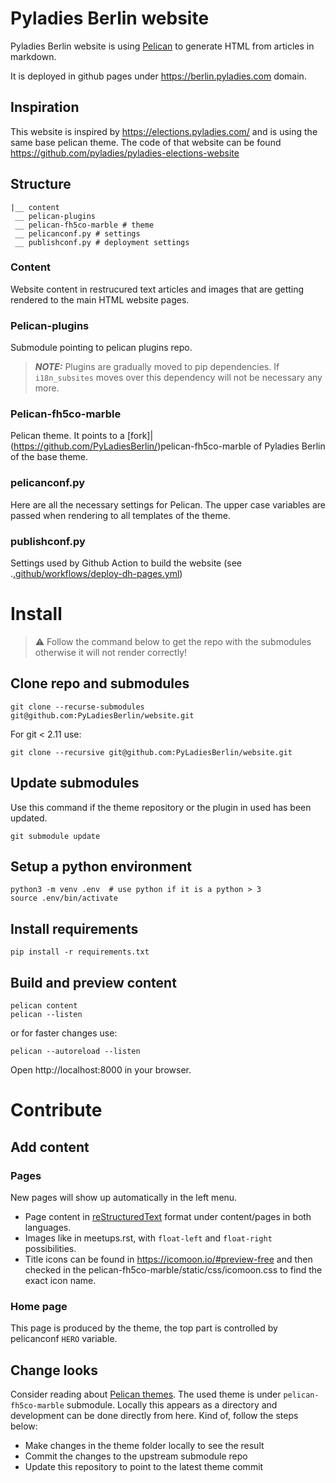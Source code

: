 # Pyladies Berlin website

Pyladies Berlin website is using [Pelican](https://docs.getpelican.com/en/latest/index.html) to generate HTML from articles in markdown. 

It is deployed in github pages under https://berlin.pyladies.com domain. 

## Inspiration
This website is inspired by https://elections.pyladies.com/ and is using the same base pelican theme. The code of that website can be found https://github.com/pyladies/pyladies-elections-website

## Structure

    |__ content
     __ pelican-plugins
     __ pelican-fh5co-marble # theme
     __ pelicanconf.py # settings
     __ publishconf.py # deployment settings

### Content
Website content in restrucured text articles and images that are getting rendered to the main HTML website pages. 

### Pelican-plugins
Submodule pointing to pelican plugins repo. 

> **_NOTE:_** Plugins are gradually moved to pip dependencies. If `i18n_subsites` moves over this dependency will not be necessary any more.

### Pelican-fh5co-marble
Pelican theme. It points to a [fork]|(https://github.com/PyLadiesBerlin/)pelican-fh5co-marble of Pyladies Berlin of the base theme. 

### pelicanconf.py
Here are all the necessary settings for Pelican. The upper case variables
are passed when rendering to all templates of the theme.

### publishconf.py

Settings used by Github Action  to build the website (see .[.github/workflows/deploy-dh-pages.yml](.github/workflows/deploy-dh-pages.yml))
# Install

> :warning: Follow the command below to get the repo with the submodules otherwise it will not render correctly!


## Clone repo and submodules

    git clone --recurse-submodules git@github.com:PyLadiesBerlin/website.git

For git < 2.11 use:

    git clone --recursive git@github.com:PyLadiesBerlin/website.git

## Update submodules

Use this command if the theme repository or the plugin in used has been updated. 

    git submodule update

## Setup a python environment

    python3 -m venv .env  # use python if it is a python > 3
    source .env/bin/activate

## Install requirements

    pip install -r requirements.txt

## Build and preview content

    pelican content
    pelican --listen

or for faster changes use:

    pelican --autoreload --listen

Open http://localhost:8000 in your browser.


# Contribute

## Add content

### Pages
New pages will show up automatically in the left menu.
* Page content in [reStructuredText](https://docutils.sourceforge.io/rst.html) format under content/pages in both languages.
* Images like in meetups.rst, with `float-left` and `float-right` possibilities.
* Title icons can be found in https://icomoon.io/#preview-free and then checked in the pelican-fh5co-marble/static/css/icomoon.css to find the exact icon name.

### Home page
This page is produced by the theme, the top part is controlled by pelicanconf `HERO` variable.

## Change looks

Consider reading about [Pelican themes](https://docs.getpelican.com/en/latest/themes.html). The used theme is under `pelican-fh5co-marble` submodule. Locally this appears as a directory and development can be done directly from here. Kind of, follow the steps below:
* Make changes in the theme folder locally to see the result
* Commit the changes to the upstream submodule repo
* Update this repository to point to the latest theme commit
